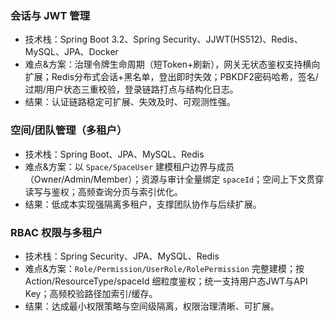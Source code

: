 ### 会话与 JWT 管理
- 技术栈：Spring Boot 3.2、Spring Security、JJWT(HS512)、Redis、MySQL、JPA、Docker
- 难点&方案：治理令牌生命周期（短Token+刷新），网关无状态鉴权支持横向扩展；Redis分布式会话+黑名单，登出即时失效；PBKDF2密码哈希，签名/过期/用户状态三重校验，登录链路打点与结构化日志。
- 结果：认证链路稳定可扩展、失效及时、可观测性强。

### 空间/团队管理（多租户）
- 技术栈：Spring Boot、JPA、MySQL、Redis
- 难点&方案：以 `Space/SpaceUser` 建模租户边界与成员（Owner/Admin/Member）；资源与审计全量绑定 `spaceId`；空间上下文贯穿读写与鉴权；高频查询分页与索引优化。
- 结果：低成本实现强隔离多租户，支撑团队协作与后续扩展。

### RBAC 权限与多租户
- 技术栈：Spring Security、JPA、MySQL、Redis
- 难点&方案：`Role/Permission/UserRole/RolePermission` 完整建模；按 Action/ResourceType/spaceId 细粒度鉴权；统一支持用户态JWT与API Key；高频校验路径加索引/缓存。
- 结果：达成最小权限策略与空间级隔离，权限治理清晰、可扩展。
